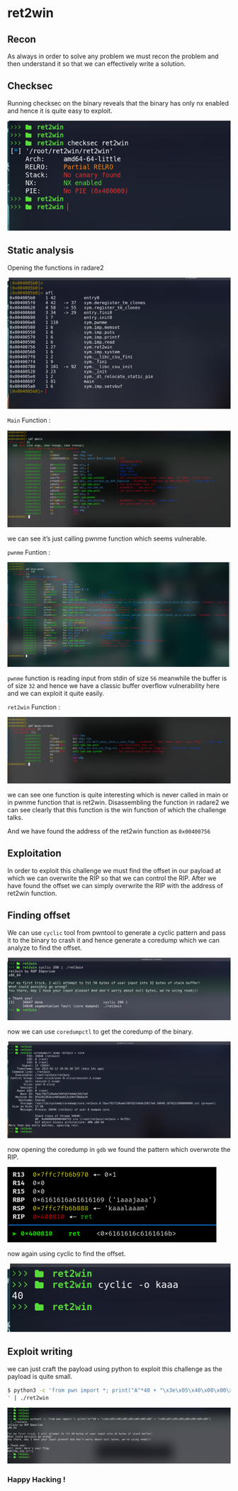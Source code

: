 # ret2win

## Recon
As always in order to solve any problem we must recon the problem and then understand it so that we can effectively write a solution.

## Checksec
Running checksec on the binary reveals that the binary has only nx enabled and hence it is quite easy to exploit.

![](photos/checksec.png)

## Static analysis
Opening the  functions in radare2 

![](photos/afl-wn.png)
 
 `Main` Function :
 
 ![](photos/pwn3.png)

we can see it’s just calling pwnme function which seems vulnerable.

`pwnme` Funtion :

![](photos/pwn5.png)

`pwnme` function is reading input from stdin of size `56` meanwhile the buffer is of size `32` and 
 hence we have a classic buffer overflow vulnerability here and we can exploit it quite easily.
 
 `ret2win` Function :
 
 ![](photos/pwn4.png)

we can see one function is quite interesting which is never called in main or in pwnme function that is ret2win.
Disassembling the function in radare2 we can see clearly that this function is the win function of which the challenge talks.

And we have found the address of the ret2win function as `0x00400756`

## Exploitation
In order to exploit this challenge we must find the offset in our payload at which we can overwrite the RIP 
so that we can control the RIP. After we have found the offset we can simply overwrite the RIP with the address of ret2win function.

## Finding offset

We can use `cyclic` tool from pwntool to generate a cyclic pattern and pass it to the binary to crash it 
and hence generate a coredump which we can analyze to find the offset.

![](photos/pwn-cyclic.png)

now we can use `coredumpctl` to get the coredump of the binary.

![](photos/coredump-pwn.png)

now opening the coredump in `gdb` we found the pattern which overwrote the RIP.

![](photos/pwn8.png)

now again using cyclic to find the offset.

![](photos/cylic-pattern.png)

## Exploit writing
we can just craft the payload using python to exploit this challenge as the payload is quite small.

```sh
$ python3 -c 'from pwn import *; print("A"*40 + "\x3e\x05\x40\x00\x00\x00\x00\x00" + "\x56\x07\x40\x00\x00\x00\x00\x00")
' | ./ret2win
```

![](photos/pwn-final.png)

### Happy Hacking !
